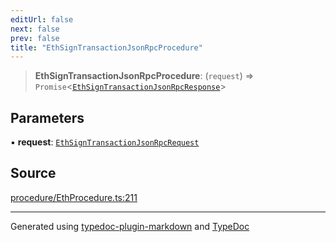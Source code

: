 ```yaml
---
editUrl: false
next: false
prev: false
title: "EthSignTransactionJsonRpcProcedure"
---
```


> **EthSignTransactionJsonRpcProcedure**: (`request`) => `Promise`\<[`EthSignTransactionJsonRpcResponse`](/generated/type-aliases/ethsigntransactionjsonrpcresponse/)\>

## Parameters

▪ **request**: [`EthSignTransactionJsonRpcRequest`](/generated/type-aliases/ethsigntransactionjsonrpcrequest/)

## Source

[procedure/EthProcedure.ts:211](https://github.com/evmts/tevm-monorepo/blob/main/vm/api/src/procedure/EthProcedure.ts#L211)

***
Generated using [typedoc-plugin-markdown](https://www.npmjs.com/package/typedoc-plugin-markdown) and [TypeDoc](https://typedoc.org/)

